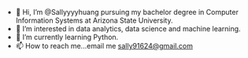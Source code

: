 - 👋 Hi, I’m @Sallyyyyhuang pursuing my bachelor degree in Computer Information Systems at Arizona State University.
- 👀 I’m interested in data analytics, data science and machine learning.
- 🌱 I’m currently learning Python.
- 📫 How to reach me...email me sally91624@gmail.com

<!---
Sallyyyyhuang/Sallyyyyhuang is a ✨ special ✨ repository because its `README.md` (this file) appears on your GitHub profile.
You can click the Preview link to take a look at your changes.
--->
